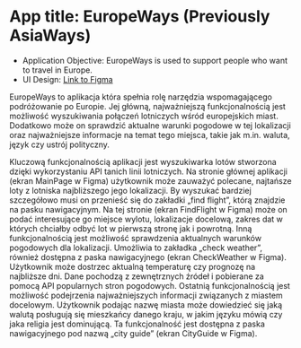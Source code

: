 # App title: EuropeWays (Previously AsiaWays)
* Application Objective: EuropeWays is used to support people who want to travel in Europe.
* UI Design: [Link to Figma](https://www.figma.com/file/9qPMckkVm8SStCAa8Q9LMS/europeWays?type=design&node-id=0%3A1&mode=dev&t=KhvChrnVDq4WOq9k-1)

EuropeWays to aplikacja która spełnia rolę narzędzia wspomagającego podróżowanie po Europie. Jej główną, najważniejszą funkcjonalnością jest możliwość wyszukiwania połączeń lotniczych wśród europejskich miast. Dodatkowo może on sprawdzić aktualne warunki pogodowe w tej lokalizacji oraz najważniejsze informacje na temat tego miejsca, takie jak m.in. waluta, język czy ustrój polityczny. 

Kluczową funkcjonalnością aplikacji jest wyszukiwarka lotów stworzona dzięki wykorzystaniu API tanich linii lotniczych. Na stronie głównej aplikacji (ekran MainPage w Figma) użytkownik może zauważyć polecane, najtańsze loty z lotniska najbliższego jego lokalizacji. By wyszukać bardziej szczegółowo musi on przenieść się do zakładki „find flight”, którą znajdzie na pasku nawigacyjnym. Na tej stronie (ekran FindFlight w Figma) może on podać interesujące go miejsce wylotu, lokalizacje docelową, zakres dat w których chciałby odbyć lot w pierwszą stronę jak i powrotną. Inną funkcjonalnością jest możliwość sprawdzenia aktualnych warunków pogodowych dla lokalizacji. Umożliwia to zakładka „check weather”, również dostępna z paska nawigacyjnego (ekran CheckWeather w Figma). Użytkownik może dostrzec aktualną temperaturę czy prognozę na najbliższe dni. Dane pochodzą z zewnętrznych źródeł i pobierane za pomocą API popularnych stron pogodowych. Ostatnią funkcjonalnością jest możliwość podejrzenia najważniejszych informacji związanych z miastem docelowym. Użytkownik podając nazwę miasta może dowiedzieć się jaką walutą posługują się mieszkańcy danego kraju, w jakim języku mówią czy jaka religia jest dominującą. Ta funkcjonalność jest dostępna z paska nawigacyjnego pod nazwą „city guide” (ekran CityGuide w Figma). 
